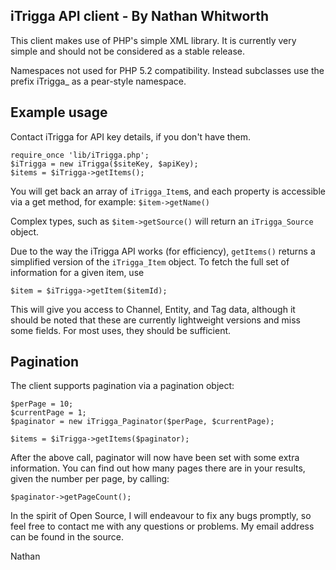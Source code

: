 iTrigga API client - By Nathan Whitworth
----------------------------------------

This client makes use of PHP's simple XML library. It is currently very simple and should not be considered as a stable release.

Namespaces not used for PHP 5.2 compatibility. Instead subclasses use the prefix iTrigga_ as a pear-style namespace.

Example usage
--------------

Contact iTrigga for API key details, if you don't have them.

```
require_once 'lib/iTrigga.php';
$iTrigga = new iTrigga($siteKey, $apiKey);
$items = $iTrigga->getItems();
```

You will get back an array of `iTrigga_Item`s, and each property is accessible via
a get method, for example: `$item->getName()`

Complex types, such as `$item->getSource()` will return an `iTrigga_Source` object.

Due to the way the iTrigga API works (for efficiency), `getItems()` returns a simplified version of the `iTrigga_Item` object.
To fetch the full set of information for a given item, use

```
$item = $iTrigga->getItem($itemId);
```

This will give you access to Channel, Entity, and Tag data, although it should be noted that these are currently lightweight versions and miss some fields.
For most uses, they should be sufficient.


Pagination
----------

The client supports pagination via a pagination object:

```
$perPage = 10;
$currentPage = 1;
$paginator = new iTrigga_Paginator($perPage, $currentPage);

$items = $iTrigga->getItems($paginator);
```

After the above call, paginator will now have been set with some extra information.
You can find out how many pages there are in your results, given the number per page, by calling:

```
$paginator->getPageCount();
```

In the spirit of Open Source, I will endeavour to fix any bugs promptly, so feel free to contact me with
any questions or problems. My email address can be found in the source.

Nathan
